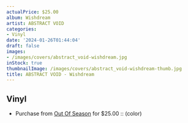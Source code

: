 ```yaml
---
actualPrice: $25.00
album: Wishdream
artist: ABSTRACT VOID
categories:
- Vinyl
date: '2024-01-26T01:44:04'
draft: false
images:
- /images/covers/abstract_void-wishdream.jpg
inStock: true
thumbnailImage: /images/covers/abstract_void-wishdream-thumb.jpg
title: ABSTRACT VOID - Wishdream
---
```


## Vinyl
* Purchase from [Out Of Season](https://www.outofseasonlabel.com/products/abstract-void-wishdream-vinyl-lp-color) for $25.00 :: (color)
